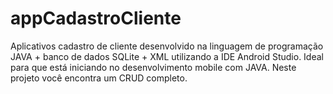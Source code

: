 # appCadastroCliente
Aplicativos cadastro de cliente desenvolvido na linguagem de programação JAVA + banco de dados SQLite + XML utilizando a IDE Android Studio. Ideal para que está iniciando no desenvolvimento mobile com JAVA. Neste projeto você encontra um CRUD completo.
